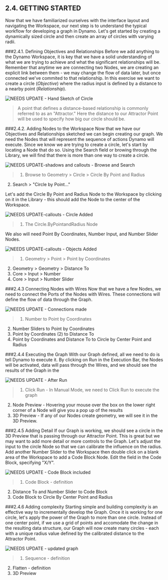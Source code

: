 ## 2.4. GETTING STARTED

Now that we have familiarized ourselves with the interface layout and navigating the Workspace, our next step is to understand the typical workflow for developing a graph in Dynamo. Let's get started by creating a dynamically sized circle and then create an array of circles with varying radii.

###2.4.1. Defining Objectives and Relationships
Before we add anything to the Dynamo Workspace, it is key that we have a solid understanding of what we are trying to achieve and what the significant relationships will be. Remember that anytime we are connecting two Nodes, we are creating an explicit link between them - we may change the flow of data later, but once connected we've commited to that relationship. In this exercise we want to create a circle (*Objective*) where the radius input is defined by a distance to a nearby point (*Relationship*).

![NEEDS UPDATE - Hand Sketch of Circle](images/Placeholder.png)

> A point that defines a distance-based relationship is commonly referred to as an "Attractor." Here the distance to our Attractor Point will be used to specify how big our circle should be.

###2.4.2. Adding Nodes to the Workspace
Now that we have our Objectives and Relationships sketched we can begin creating our graph. We need the Nodes that will represent the sequence of actions Dynamo will execute. Since we know we are trying to create a circle, let's start by locating a Node that do so. Using the Search field or browing through the Library, we will find that there is more than one way to create a circle.

![NEEDS UPDATE-shadows and callouts - Browse and Search](images/2-4/01-BrowseAndSearch.png)
> 1. Browse to Geometry > Circle > Circle By Point and Radius
2. Search > "Circle by Point..."

Let's add the Circle By Point and Radius Node to the Workspace by clicking on it in the Library - this should add the Node to the center of the Workspace.

![NEEDS UPDATE-callouts - Circle Added](images/2-4/02-CircleAdded.png)

> 1. The Circle.ByPointandRadius Node

We also will need Point By Coordinates, Number Input, and Number Slider Nodes.

![NEEDS UPDATE-callouts - Objects Added](images/2-4/03-NodesAdded.png)

> 1. Geometry > Point > Point by Coordinates
2. Geometry > Geometry > Distance To
2. Core > Input > Number
3. Core > Input > Number Slider

###2.4.3 Connecting Nodes with Wires
Now that we have a few Nodes, we need to connect the Ports of the Nodes with Wires. These connections will define the flow of data through the Graph.

![NEEDS UPDATE - Connections made](images/2-4/04-NodesConnected.png)
> 1. Number to Point by Coordinates
2. Number Sliders to Point by Coordinates
3. Point by Coordinates (2) to Distance To
4. Point by Coordinates and Distance To to Circle by Center Point and Radius

###2.4.4 Executing the Graph
With our Graph defined, all we need to do is tell Dynamo to execute it. By clicking on Run in the Execution Bar, the Nodes will be activated, data will pass through the Wires, and we should see the results of the Graph in the

![NEEDS UPDATE - After Run](images/2-4/05-GraphExecuted.png)
> 1. Click Run - In Manual Mode, we need to Click Run to execute the graph
2. Node Preview - Hovering your mouse over the box on the lower right corner of a Node will give you a pop up of the results
3. 3D Preview - If any of our Nodes create geometry, we will see it in the 3D Preview.

###2.4.5 Adding Detail
If our Graph is working, we should see a circle in the 3D Preview that is passing through our Attractor Point. This is great but we may want to add more detail or more controls to the Graph. Let's adjust the input to the circle Node so that we can calibrate the influence on the radius. Add another Number Slider to the Workspace then double click on a blank area of the Workspace to add a Code Block Node. Edit the field in the Code Block, specifying "X/Y".

![NEEDS UPDATE - Code Block included](images/2-4/06-CodeBlock.png)
>1. Code Block - definition
2. Distance To and Number Slider to Code Block
3. Code Block to Circle By Center Point and Radius

###2.4.6 Adding complexity
Starting simple and building complexity is an effective way to incrementally develop the Graph. Once it is working for one circle, let's apply the power of the Graph to more than one circle. Instead of one center point, if we use a grid of points and accomodate the change in the resulting data structure, our Graph will now create many circles - each with a unique radius value defined by the calibrated distance to the Attractor Point.

![NEEDS UPDATE - updated graph](images/2-4/07-AddingComplexity.png)
>1. Sequence - definition
2. Flatten - definition
3. 3D Preview
